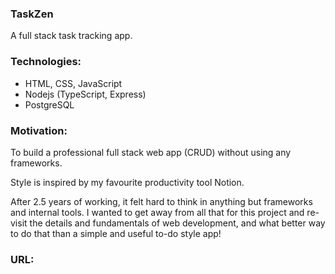 ### TaskZen 

A full stack task tracking app.


### Technologies:

- HTML, CSS, JavaScript
- Nodejs (TypeScript, Express)
- PostgreSQL


### Motivation:

To build a professional full stack web app (CRUD) without using any frameworks.

Style is inspired by my favourite productivity tool Notion.

After 2.5 years of working, it felt hard to think in anything but frameworks and internal tools. I wanted to get away from all that for this project and re-visit the details and fundamentals of web development, and what better way to do that than a simple and useful to-do style app!


### URL:
















